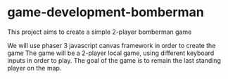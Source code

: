 # game-development-bomberman
This project aims to create a simple 2-player bomberman game

We will use phaser 3 javascript canvas framework in order to create the game
The game will be a 2-player local game, using different keyboard inputs in order to play.
The goal of the game is to remain the last standing player on the map.
